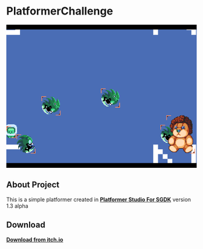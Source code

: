 # PlatformerChallenge

![Screenshot of the game](https://github.com/bolon667/PlatformerChallenge/blob/main/gitImages/screenshot.png)

## About Project
This is a simple platformer created in **[Platformer Studio For SGDK](https://github.com/bolon667/SGDK_PlatformerStudio)** version 1.3 alpha

## Download
**[Download from itch.io](https://bolon667.itch.io/platformer-test1)**
